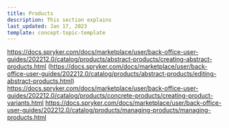 ```yaml
---
title: Products
description: This section explains 
last_updated: Jan 17, 2023
template: concept-topic-template
---
```

https://docs.spryker.com/docs/marketplace/user/back-office-user-guides/202212.0/catalog/products/abstract-products/creating-abstract-products.html
(https://docs.spryker.com/docs/marketplace/user/back-office-user-guides/202212.0/catalog/products/abstract-products/editing-abstract-products.html)
https://docs.spryker.com/docs/marketplace/user/back-office-user-guides/202212.0/catalog/products/concrete-products/creating-product-variants.html
https://docs.spryker.com/docs/marketplace/user/back-office-user-guides/202212.0/catalog/products/managing-products/managing-products.html
